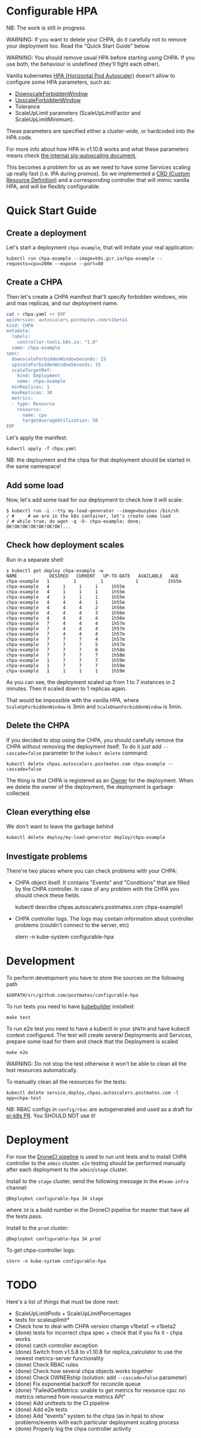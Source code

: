 # Configurable HPA

NB: The work is still in progress

WARNING: If you want to delete your CHPA, do it carefully not to remove your deployment too. Read the "Quick Start Guide" below.

WARNING: You should remove usual HPA before starting using CHPA. If you use both, the behaviour is undefined (they'll fight each other).

Vanilla kubernetes [HPA (Horizontal Pod Autoscaler)](https://kubernetes.io/docs/tasks/run-application/horizontal-pod-autoscale/) doesn't allow to configure some HPA parameters, such as:

 - [DownscaleForbiddenWindow](https://github.com/kubernetes/website/blob/snapshot-initial-v1.11/content/en/docs/tasks/run-application/horizontal-pod-autoscale.md#support-for-cooldowndelay)
 - [UpscaleForbiddenWindow](https://github.com/kubernetes/website/blob/snapshot-initial-v1.11/content/en/docs/tasks/run-application/horizontal-pod-autoscale.md#support-for-cooldowndelay)
 - Tolerance
 - ScaleUpLimit parameters (ScaleUpLimitFactor and ScaleUpLimitMinimum). 

These parameters are specified either a cluster-wide, or hardcoded into the HPA code.

For more info about how HPA in v1.10.8 works and what these parameters means check [the internal sig-autoscaling document](https://docs.google.com/document/d/1Gy90Rbjazq3yYEUL-5cvoVBgxpzcJC9vcfhAkkhMINs/edit#), 

This becomes a problem for us as we need to have some Services scaling up really fast (i.e. IPA during promos).
So we implemented a [CRD (Custom Resource Definition)](https://kubernetes.io/docs/concepts/extend-kubernetes/api-extension/custom-resources/#customresourcedefinitions) 
and a corresponding controller that will mimic vanilla HPA, and will be flexibly configurable.


# Quick Start Guide

## Create a deployment

Let's start a deployment `chpa-example`, that will imitate your real application:

    kubectl run chpa-example --image=k8s.gcr.io/hpa-example --requests=cpu=200m --expose --port=80

## Create a CHPA

Then let's create a CHPA manifest that'll specify forbidden windows, 
min and max replicas, and our deployment name.

```bash
cat > chpa.yaml << EOF
apiVersion: autoscalers.postmates.com/v1beta1
kind: CHPA
metadata:
  labels:
    controller-tools.k8s.io: "1.0"
  name: chpa-example
spec:
  downscaleForbiddenWindowSeconds: 15
  upscaleForbiddenWindowSeconds: 15
  scaleTargetRef:
    kind: Deployment
    name: chpa-example
  minReplicas: 1
  maxReplicas: 10
  metrics:
  - type: Resource
    resource:
      name: cpu
      targetAverageUtilization: 50
EOF
```

Let's apply the manifest:

    kubectl apply -f chpa.yaml

NB: the deployment and the chpa for that deployment should be started in the same namespace!

## Add some load

Now, let's add some load for our deployment to check how it will scale:

```
$ kubectl run -i --tty my-load-generator --image=busybox /bin/sh
/ #     # we are in the k8s container, let's create some load
/ # while true; do wget -q -O- chpa-example; done;
OK!OK!OK!OK!OK!OK!OK!...
```

## Check how deployment scales

Run in a separate shell:

```
❯ kubectl get deploy chpa-example -w
NAME            DESIRED   CURRENT   UP-TO-DATE   AVAILABLE   AGE
chpa-example   1         1         1            1           1h55m
chpa-example   4     1     1     1     1h55m
chpa-example   4     1     1     1     1h55m
chpa-example   4     1     1     1     1h55m
chpa-example   4     4     4     1     1h55m
chpa-example   4     4     4     2     1h56m
chpa-example   4     4     4     3     1h56m
chpa-example   4     4     4     4     1h56m
chpa-example   7     4     4     4     1h57m
chpa-example   7     4     4     4     1h57m
chpa-example   7     4     4     4     1h57m
chpa-example   7     7     7     4     1h57m
chpa-example   7     7     7     5     1h57m
chpa-example   7     7     7     6     1h58m
chpa-example   7     7     7     7     1h58m
chpa-example   1     7     7     7     1h59m
chpa-example   1     7     7     7     1h59m
chpa-example   1     1     1     1     1h59m
```

As you can see, the deployment scaled up from 1 to 7 instances in 2 minutes.
Then it scaled down to 1 replicas again.

That would be impossible with the vanilla HPA, where `ScaleUpForbiddenWindow` is 3min and `ScaleDownForbiddenWindow` is 5min.

## Delete the CHPA

If you decided to stop using the CHPA, you should carefully remove the CHPA without removing the 
deployment itself. To do it just add `--cascade=false` parameter to the `kubect delete` command:

    kubectl delete chpas.autoscalers.postmates.com chpa-example --cascade=false

The thing is that CHPA is registered as an [Owner](https://kubernetes.io/docs/reference/generated/kubernetes-api/v1.10/#ownerreference-v1-meta) for the deployment.
When we delete the owner of the deployment, the deployment is garbage collected.

## Clean everything else

We don't want to leave the garbage behind

```bash
kubectl delete deploy/my-load-generator deploy/chpa-example
```

## Investigate problems

There're two places where you can check problems with your CHPA:

- CHPA object itself. It contains "Events" and "Conditions" that are filled by the CHPA controller. In case of any problem with the CHPA you should check these fields.

    kubectl describe chpas.autoscalers.postmates.com chpa-example1

- CHPA controller logs. The logs may contain information about controller problems (couldn't connect to the server, etc)

    stern -n kube-system configurable-hpa

# Development

To perform development you have to store the sources on the following path

    $GOPATH/src/github.com/postmates/configurable-hpa

To run tests you need to have [kubebuilder](https://book.kubebuilder.io/) installed:

    make test

To run e2e test you need to have a kubectl in your `$PATH` and have 
kubectl context configured. 
The test will create several Deployments and Services, prepare some load for them and check that the Deployment is scaled

    make e2e

WARNING: Do not stop the test otherwise it won't be able to clean all the test resources automatically.

To manually clean all the resources for the tests:

    kubectl delete service,deploy,chpas.autoscalers.postmates.com -l app=chpa-test

NB: RBAC configs in `config/rbac` are autogenerated and used as a draft for [pi-k8s PR](https://github.com/postmates/pi-k8s/pull/1811). You SHOULD NOT use it!

# Deployment

For now the [DroneCI pipeline](https://ci.admin.us-east-2.postmates.com/postmates/configurable-hpa)
is used to run unit tests and to install CHPA controller to the `admin` cluster. 
`e2e` testing should be performed manually  after each deployment to the `admin`/`stage` cluster.

Install to the `stage` cluster, send the following message in the `#team-infra` channel:

    @Deploybot configurable-hpa 34 stage

where `34` is a build number in the DroneCI pipeline for master that have all the tests pass.

Install to the `prod` cluster:

    @Deploybot configurable-hpa 34 prod

To get chpa-controller logs:

    stern -n kube-system configurable-hpa

# TODO

Here's a list of things that must be done next:

- ScaleUpLimitPods + ScaleUpLimitPercentages
- tests for scaleuplimit*
- Check how to deal with CHPA version change v1beta1 -> v1beta2
- (done) tests for incorrect chpa spec + check that if you fix it - chpa works
- (done) catch controller exception
- (done) Switch from v1.5.8 to v1.10.8 for replica_calculator to use the newest metrics-server functionality
- (done) Check RBAC rules
- (done) Check how several chpa objects works together
- (done) Check OWNERship (solution: add `--cascade=false` parameter)
- (done) Fix exponential backoff for reconcile queue
- (done) "FailedGetMetrics: unable to get metrics for resource cpu: no metrics returned from resource metrics API"
- (done) Add unittests to the CI pipeline
- (done) Add e2e tests
- (done) Add "events" system to the chpa (as in hpa) to show problems/events with each particular deployment scaling process
- (done) Properly log the chpa controller activity
